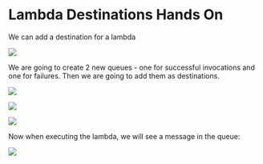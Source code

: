 # Lambda Destinations Hands On

We can add a destination for a lambda

![](2022-05-12-08-19-08.png)

We are going to create 2 new queues - one for successful invocations and one for failures. Then we are going to add them as destinations.

![](2022-05-12-08-20-51.png)

![](2022-05-12-08-21-20.png)

![](2022-05-12-08-21-58.png)

Now when executing the lambda, we will see a message in the queue:

![](2022-05-12-08-23-03.png)